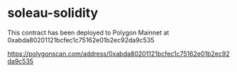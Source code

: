 # soleau-solidity

This contract has been deployed to Polygon Mainnet at 0xabda80201121bcfec1c75162e01b2ec92da9c535

https://polygonscan.com/address/0xabda80201121bcfec1c75162e01b2ec92da9c535